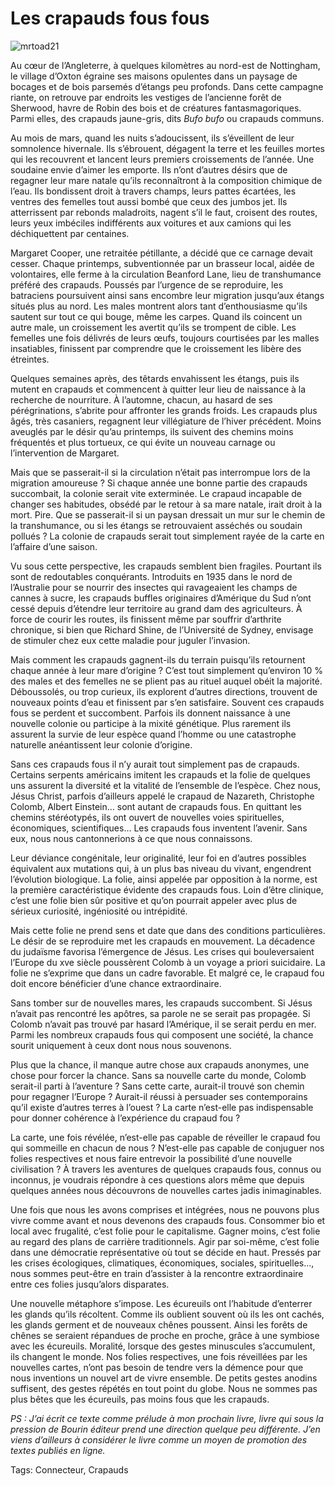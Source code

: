 # Les crapauds fous fous

![mrtoad21](https://tcrouzet.com/images_tc/2009/05/mrtoad21.jpg)

Au cœur de l’Angleterre, à quelques kilomètres au nord-est de Nottingham, le village d’Oxton égraine ses maisons opulentes dans un paysage de bocages et de bois parsemés d’étangs peu profonds. Dans cette campagne riante, on retrouve par endroits les vestiges de l’ancienne forêt de Sherwood, havre de Robin des bois et de créatures fantasmagoriques. Parmi elles, des crapauds jaune-gris, dits *Bufo bufo* ou crapauds communs.

Au mois de mars, quand les nuits s’adoucissent, ils s’éveillent de leur somnolence hivernale. Ils s’ébrouent, dégagent la terre et les feuilles mortes qui les recouvrent et lancent leurs premiers croissements de l’année. Une soudaine envie d’aimer les emporte. Ils n’ont d’autres désirs que de regagner leur mare natale qu’ils reconnaîtront à la composition chimique de l’eau. Ils bondissent droit à travers champs, leurs pattes écartées, les ventres des femelles tout aussi bombé que ceux des jumbos jet. Ils atterrissent par rebonds maladroits, nagent s’il le faut, croisent des routes, leurs yeux imbéciles indifférents aux voitures et aux camions qui les déchiquettent par centaines.

Margaret Cooper, une retraitée pétillante, a décidé que ce carnage devait cesser. Chaque printemps, subventionnée par un brasseur local, aidée de volontaires, elle ferme à la circulation Beanford Lane, lieu de transhumance préféré des crapauds. Poussés par l’urgence de se reproduire, les batraciens poursuivent ainsi sans encombre leur migration jusqu’aux étangs situés plus au nord. Les males montrent alors tant d’enthousiasme qu’ils sautent sur tout ce qui bouge, même les carpes. Quand ils coincent un autre male, un croissement les avertit qu’ils se trompent de cible. Les femelles une fois délivrés de leurs œufs, toujours courtisées par les malles insatiables, finissent par comprendre que le croissement les libère des étreintes.

Quelques semaines après, des têtards envahissent les étangs, puis ils mutent en crapauds et commencent à quitter leur lieu de naissance à la recherche de nourriture. À l’automne, chacun, au hasard de ses pérégrinations, s’abrite pour affronter les grands froids. Les crapauds plus âgés, très casaniers, regagnent leur villégiature de l’hiver précédent. Moins aveuglés par le désir qu’au printemps, ils suivent des chemins moins fréquentés et plus tortueux, ce qui évite un nouveau carnage ou l’intervention de Margaret.

Mais que se passerait-il si la circulation n’était pas interrompue lors de la migration amoureuse ? Si chaque année une bonne partie des crapauds succombait, la colonie serait vite exterminée. Le crapaud incapable de changer ses habitudes, obsédé par le retour à sa mare natale, irait droit à la mort. Pire. Que se passerait-il si un paysan dressait un mur sur le chemin de la transhumance, ou si les étangs se retrouvaient asséchés ou soudain pollués ? La colonie de crapauds serait tout simplement rayée de la carte en l’affaire d’une saison.

Vu sous cette perspective, les crapauds semblent bien fragiles. Pourtant ils sont de redoutables conquérants. Introduits en 1935 dans le nord de l’Australie pour se nourrir des insectes qui ravageaient les champs de cannes à sucre, les crapauds buffles originaires d’Amérique du Sud n’ont cessé depuis d’étendre leur territoire au grand dam des agriculteurs. À force de courir les routes, ils finissent même par souffrir d’arthrite chronique, si bien que Richard Shine, de l’Université de Sydney, envisage de stimuler chez eux cette maladie pour juguler l’invasion.

Mais comment les crapauds gagnent-ils du terrain puisqu’ils retournent chaque année à leur mare d’origine ? C’est tout simplement qu’environ 10 % des males et des femelles ne se plient pas au rituel auquel obéit la majorité. Déboussolés, ou trop curieux, ils explorent d’autres directions, trouvent de nouveaux points d’eau et finissent par s’en satisfaire. Souvent ces crapauds fous se perdent et succombent. Parfois ils donnent naissance à une nouvelle colonie ou participe à la mixité génétique. Plus rarement ils assurent la survie de leur espèce quand l’homme ou une catastrophe naturelle anéantissent leur colonie d’origine.

Sans ces crapauds fous il n’y aurait tout simplement pas de crapauds. Certains serpents américains imitent les crapauds et la folie de quelques uns assurent la diversité et la vitalité de l’ensemble de l’espèce. Chez nous, Jésus Christ, parfois d’ailleurs appelé le crapaud de Nazareth, Christophe Colomb, Albert Einstein… sont autant de crapauds fous. En quittant les chemins stéréotypés, ils ont ouvert de nouvelles voies spirituelles, économiques, scientifiques… Les crapauds fous inventent l’avenir. Sans eux, nous nous cantonnerions à ce que nous connaissons.

Leur déviance congénitale, leur originalité, leur foi en d’autres possibles équivalent aux mutations qui, à un plus bas niveau du vivant, engendrent l’évolution biologique. La folie, ainsi appelée par opposition à la norme, est la première caractéristique évidente des crapauds fous. Loin d’être clinique, c’est une folie bien sûr positive et qu’on pourrait appeler avec plus de sérieux curiosité, ingéniosité ou intrépidité.

Mais cette folie ne prend sens et date que dans des conditions particulières. Le désir de se reproduire met les crapauds en mouvement. La décadence du judaïsme favorisa l’émergence de Jésus. Les crises qui bouleversaient l’Europe du xve siècle poussèrent Colomb à un voyage a priori suicidaire. La folie ne s’exprime que dans un cadre favorable. Et malgré ce, le crapaud fou doit encore bénéficier d’une chance extraordinaire.

Sans tomber sur de nouvelles mares, les crapauds succombent. Si Jésus n’avait pas rencontré les apôtres, sa parole ne se serait pas propagée. Si Colomb n’avait pas trouvé par hasard l’Amérique, il se serait perdu en mer. Parmi les nombreux crapauds fous qui composent une société, la chance sourit uniquement à ceux dont nous nous souvenons.

Plus que la chance, il manque autre chose aux crapauds anonymes, une chose pour forcer la chance. Sans sa nouvelle carte du monde, Colomb serait-il parti à l’aventure ? Sans cette carte, aurait-il trouvé son chemin pour regagner l’Europe ? Aurait-il réussi à persuader ses contemporains qu’il existe d’autres terres à l’ouest ? La carte n’est-elle pas indispensable pour donner cohérence à l’expérience du crapaud fou ?

La carte, une fois révélée, n’est-elle pas capable de réveiller le crapaud fou qui sommeille en chacun de nous ? N’est-elle pas capable de conjuguer nos folies respectives et nous faire entrevoir la possibilité d’une nouvelle civilisation ? À travers les aventures de quelques crapauds fous, connus ou inconnus, je voudrais répondre à ces questions alors même que depuis quelques années nous découvrons de nouvelles cartes jadis inimaginables.

Une fois que nous les avons comprises et intégrées, nous ne pouvons plus vivre comme avant et nous devenons des crapauds fous. Consommer bio et local avec frugalité, c’est folie pour le capitalisme. Gagner moins, c’est folie au regard des plans de carrière traditionnels. Agir par soi-même, c’est folie dans une démocratie représentative où tout se décide en haut. Pressés par les crises écologiques, climatiques, économiques, sociales, spirituelles…, nous sommes peut-être en train d’assister à la rencontre extraordinaire entre ces folies jusqu’alors disparates.

Une nouvelle métaphore s’impose. Les écureuils ont l’habitude d’enterrer les glands qu’ils récoltent. Comme ils oublient souvent où ils les ont cachés, les glands germent et de nouveaux chênes poussent. Ainsi les forêts de chênes se seraient répandues de proche en proche, grâce à une symbiose avec les écureuils. Moralité, lorsque des gestes minuscules s’accumulent, ils changent le monde. Nos folies respectives, une fois réveillées par les nouvelles cartes, n’ont pas besoin de tendre vers la démence pour que nous inventions un nouvel art de vivre ensemble. De petits gestes anodins suffisent, des gestes répétés en tout point du globe. Nous ne sommes pas plus bêtes que les écureuils, pas moins fous que les crapauds.

*PS : J’ai écrit ce texte comme prélude à mon prochain livre, livre qui sous la pression de Bourin éditeur prend une direction quelque peu différente. J’en viens d’ailleurs à considérer le livre comme un moyen de promotion des textes publiés en ligne.*

Tags: Connecteur, Crapauds